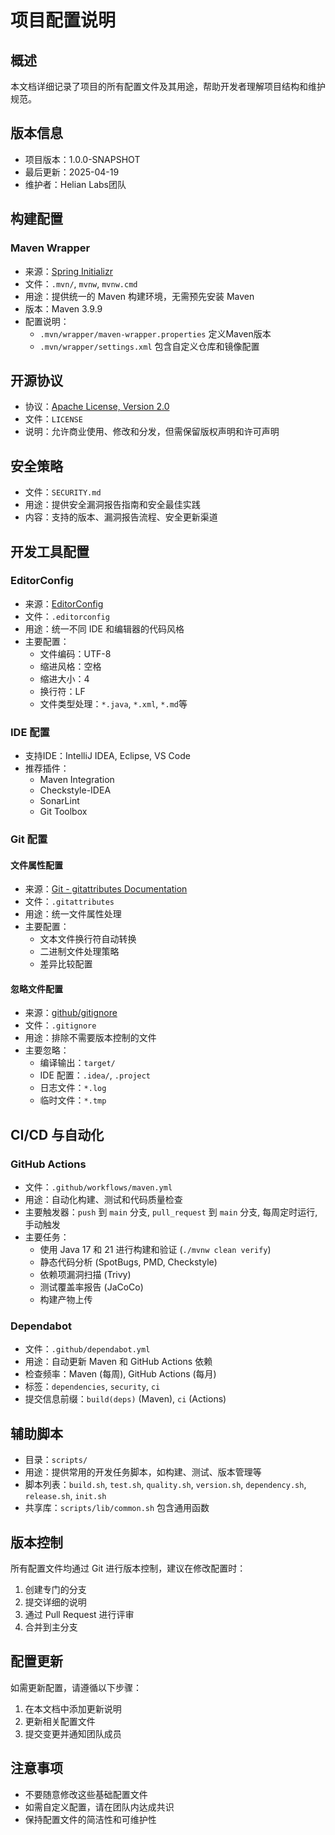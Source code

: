 # 项目配置说明

## 概述

本文档详细记录了项目的所有配置文件及其用途，帮助开发者理解项目结构和维护规范。

## 版本信息

- 项目版本：1.0.0-SNAPSHOT
- 最后更新：2025-04-19
- 维护者：Helian Labs团队

## 构建配置

### Maven Wrapper

- 来源：[Spring Initializr](https://start.spring.io/)
- 文件：`.mvn/`, `mvnw`, `mvnw.cmd`
- 用途：提供统一的 Maven 构建环境，无需预先安装 Maven
- 版本：Maven 3.9.9
- 配置说明：
  - `.mvn/wrapper/maven-wrapper.properties` 定义Maven版本
  - `.mvn/wrapper/settings.xml` 包含自定义仓库和镜像配置

## 开源协议

- 协议：[Apache License, Version 2.0](https://www.apache.org/licenses/LICENSE-2.0)
- 文件：`LICENSE`
- 说明：允许商业使用、修改和分发，但需保留版权声明和许可声明

## 安全策略

- 文件：`SECURITY.md`
- 用途：提供安全漏洞报告指南和安全最佳实践
- 内容：支持的版本、漏洞报告流程、安全更新渠道

## 开发工具配置

### EditorConfig

- 来源：[EditorConfig](https://editorconfig.org/)
- 文件：`.editorconfig`
- 用途：统一不同 IDE 和编辑器的代码风格
- 主要配置：
  - 文件编码：UTF-8
  - 缩进风格：空格
  - 缩进大小：4
  - 换行符：LF
  - 文件类型处理：`*.java`, `*.xml`, `*.md`等

### IDE 配置

- 支持IDE：IntelliJ IDEA, Eclipse, VS Code
- 推荐插件：
  - Maven Integration
  - Checkstyle-IDEA
  - SonarLint
  - Git Toolbox

### Git 配置

#### 文件属性配置

- 来源：[Git - gitattributes Documentation](https://git-scm.com/docs/gitattributes)
- 文件：`.gitattributes`
- 用途：统一文件属性处理
- 主要配置：
  - 文本文件换行符自动转换
  - 二进制文件处理策略
  - 差异比较配置

#### 忽略文件配置

- 来源：[github/gitignore](https://github.com/github/gitignore)
- 文件：`.gitignore`
- 用途：排除不需要版本控制的文件
- 主要忽略：
  - 编译输出：`target/`
  - IDE 配置：`.idea/`, `.project`
  - 日志文件：`*.log`
  - 临时文件：`*.tmp`

## CI/CD 与自动化

### GitHub Actions

- 文件：`.github/workflows/maven.yml`
- 用途：自动化构建、测试和代码质量检查
- 主要触发器：`push` 到 `main` 分支, `pull_request` 到 `main` 分支, 每周定时运行, 手动触发
- 主要任务：
  - 使用 Java 17 和 21 进行构建和验证 (`./mvnw clean verify`)
  - 静态代码分析 (SpotBugs, PMD, Checkstyle)
  - 依赖项漏洞扫描 (Trivy)
  - 测试覆盖率报告 (JaCoCo)
  - 构建产物上传

### Dependabot

- 文件：`.github/dependabot.yml`
- 用途：自动更新 Maven 和 GitHub Actions 依赖
- 检查频率：Maven (每周), GitHub Actions (每月)
- 标签：`dependencies`, `security`, `ci`
- 提交信息前缀：`build(deps)` (Maven), `ci` (Actions)

## 辅助脚本

- 目录：`scripts/`
- 用途：提供常用的开发任务脚本，如构建、测试、版本管理等
- 脚本列表：`build.sh`, `test.sh`, `quality.sh`, `version.sh`, `dependency.sh`, `release.sh`, `init.sh`
- 共享库：`scripts/lib/common.sh` 包含通用函数

## 版本控制

所有配置文件均通过 Git 进行版本控制，建议在修改配置时：

1. 创建专门的分支
2. 提交详细的说明
3. 通过 Pull Request 进行评审
4. 合并到主分支

## 配置更新

如需更新配置，请遵循以下步骤：

1. 在本文档中添加更新说明
2. 更新相关配置文件
3. 提交变更并通知团队成员

## 注意事项

- 不要随意修改这些基础配置文件
- 如需自定义配置，请在团队内达成共识
- 保持配置文件的简洁性和可维护性
